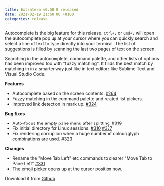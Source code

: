 ```yaml
---
title: Extraterm v0.58.0 released
date: 2021-02-19 21:50:00 +0100
categories: release
---
```


Autocomplete is the big feature for this release. `Ctrl+;` or `Cmd+;` will open the autocomplete pop up at your cursor where you can quickly search and select a line of text to type directly into your terminal. The list of suggestions is filled by scanning the last two pages of text on the screen.

Searching in the autocomplete, command palette, and other lists of options has been improved too with "fuzzy matching". It finds the best match by matching in in a smarter way just like in text editors like Sublime Text and Visual Studio Code.


**Features**

* Autocomplete based on the screen contents. [#264](https://github.com/sedwards2009/extraterm/issues/264)
* Fuzzy matching in the command palette and related list pickers.
* Improved link detection in mark up. [#324](https://github.com/sedwards2009/extraterm/issues/324)


**Bug fixes**

* Auto-focus the empty pane menu after splitting. [#319](https://github.com/sedwards2009/extraterm/issues/319)
* Fix initial directory for Linux sessions. [#310](https://github.com/sedwards2009/extraterm/issues/310) [#327](https://github.com/sedwards2009/extraterm/issues/327)
* Fix rendering corruption when a huge number of colour/glyph combinations are used. [#323](https://github.com/sedwards2009/extraterm/issues/323)

**Changes**

* Rename the "Move Tab Left" etc commands to clearer "Move Tab to Pane Left" [#331](https://github.com/sedwards2009/extraterm/issues/331)
* The emoji picker opens up at the cursor position now.

Download it from [Github](https://github.com/sedwards2009/extraterm/releases/tag/v0.58.0)
